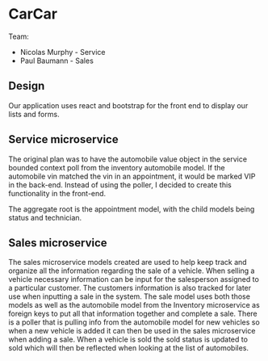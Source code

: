 # CarCar

Team:

* Nicolas Murphy - Service
* Paul Baumann - Sales

## Design

Our application uses react and bootstrap for the front end to display our lists and forms.

## Service microservice

The original plan was to have the automobile value object in the service bounded context poll from the inventory automobile model. If the automobile vin matched the vin in an appointment, it would be marked VIP in the back-end. Instead of using the poller, I decided to create this functionality in the front-end.

The aggregate root is the appointment model, with the child models being status and technician.

## Sales microservice

The sales microservice models created are used to help keep track and organize all the information regarding the sale of a vehicle. When selling a vehicle necessary information can be input for the salesperson
assigned to a particular customer. The customers information is also tracked for later use when inputting a sale in the system. The sale model uses both those models as well as the automobile model from
the Inventory microservice as foreign keys to put all that information together and complete a sale. There is a poller that is pulling info from the automobile model for new vehicles so when a new vehicle is
added it can then be used in the sales microservice when adding a sale. When a vehicle is sold the sold status is updated to sold which will then be reflected when looking at the list of automobiles.

